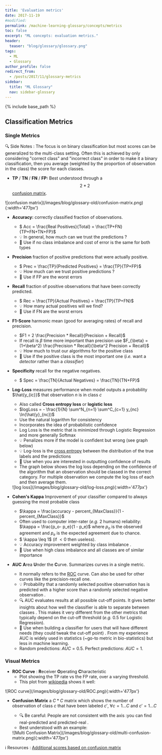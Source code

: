 ```yaml
---
title: 'Evaluation metrics'
date: 2017-11-19
#modified: 
permalink: /machine-learning-glossary/concepts/metrics
toc: false
excerpt: "ML concepts: evaluation metrics."
header: 
  teaser: "blog/glossary/glossary.png"
tags:
  - ML
  - Glossary
author_profile: false
redirect_from: 
  - /posts/2017/11/glossary-metrics
sidebar:
  title: "ML Glossary"
  nav: sidebar-glossary
---
```


{% include base_path %}
## Classification Metrics
### Single Metrics

:mag: <span class='note'> Side Notes </span> : The focus is on binary classification but most scores can be generalized to the multi-class setting. Often this is achieved by only considering "correct class" and "incorrect class" in order to make it a binary classification, then you average (weighted by the proportion of observation in the class) the score for each classes.

* **TP** / **TN** / **FN** / **FP:** Best understood through a $$2*2$$ [confusion matrix](#visual-metrics).

<div markdown="1">
![confusion matrix](/images/blog/glossary-old/confusion-matrix.png){:width='477px'}
</div>

* **Accuracy:** correctly classified fraction of observations. 
	*  $ Acc = \frac{Real Positives}{Total} = \frac{TP+FN}{TP+FN+TN+FP}$
	* :bulb: <span class="intuitionText"> In general, how much can we trust the predictions ? </span>
	* :wrench: <span class="practiceText"> Use if no class imbalance and cost of error is the same for both types  </span>
* **Precision** fraction of positive predictions that were actually positive. 
	* $ Prec = \frac{TP}{Predicted Positives} = \frac{TP}{TP+FP}$
	* :bulb: <span class="intuitionText"> How much can we trust positive predictions ? </span>
	* :wrench: <span class="practiceText"> Use if FP are the worst errors </span>
* **Recall** fraction of positive observations that have been correctly predicted. 
	* $ Rec = \frac{TP}{Actual Positives} = \frac{TP}{TP+FN}$
	* :bulb: <span class="intuitionText"> How many actual positives will we find? </span>
	* :wrench: <span class="practiceText"> Use if FN are the worst errors  </span>
* **F1-Score** harmonic mean (good for averaging rates) of recall and precision.
	* $F1 = 2 \frac{Precision * Recall}{Precision + Recall}$
    * If recall is $\beta$ time more important than precision use $F_{\beta} = (1+\beta^2) \frac{Precision * Recall}{\beta^2 Precision + Recall}$
	* :bulb: <span class="intuitionText"> How much to trust our algorithms for the positive class</span>
	* :wrench: <span class="practiceText"> Use if the positive class is the most important one (*i.e.* want a *detector* rather than a *classifier*)</span>

* **Specificity** recall for the negative negatives. 
    * $ Spec = \frac{TN}{Actual Negatives} = \frac{TN}{TN+FP}$
    
* **Log-Loss** measures performance when model outputs a probability $\hat{y_{ic}}$ that observation $n$ is in class $c$
	* Also called **Cross entropy loss** or **logistic loss**
	* $logLoss = - \frac{1}{N} \sum^N_{n=1} \sum^C_{c=1} y_{nc} \ln(\hat{y}_{nc})$
	* Use the natural logarithm for consistency
	* Incorporates the idea of probabilistic confidence
  * Log Loss is the metric that is minimized through Logistic Regression and more generally Softmax
  * :bulb: <span class="intuitionText"> Penalizes more if the model is confident but wrong (see graph below)</span>
  * :bulb: <span class="intuitionText"> Log-loss is the</span>  [cross entropy](/machine-learning-glossary/information/#cross-entropy) <span class="intuitionText"> between the distribution of the true labels and the predictions</span> 
  * :wrench: <span class="practiceText"> Use when you are interested in outputting confidence of results </span>
  * The graph below shows the log loss depending on the confidence of the algorithm that an observation should be classed in the correct category. For multiple observation we compute the log loss of each and then average them.

  <div markdown="1">
  ![log loss](/images/blog/glossary-old/log-loss.png){:width='477px'}
  </div>

* **Cohen's Kappa** Improvement of your classifier compared to always guessing the most probable class
  * $\kappa = \frac{accuracy - percent_{MaxClass}}{1 - percent_{MaxClass}}$
  * Often used to computer inter-rater (*e.g.* 2 humans) reliability: $\kappa = \frac{p_o- p_e}{1 - p_e}$ where $p_o$ is the observed agreement and $p_e$ is the expected agreement due to chance.
  * $ \kappa \leq 1$ (if $<0$ then useless).
  * :bulb: <span class='intuitionText'>Accuracy improvement weighted by class imbalance </span> .
  * :wrench: <span class='practiceText'> Use when high class imbalance and all classes are of similar importance</span>

* **AUC** **A**rea **U**nder the **C**urve. Summarizes curves in a single metric.
  * It normally refers to the [ROC](#visual-metrics) curve. Can also be used for other curves like the precision-recall one.
  * :bulb: <span class='intuitionText'> Probability that a randomly selected positive observation has is predicted with a higher score than a randomly selected negative observation </span> .
  * :mag: <span class='noteText'> AUC evaluates results at all possible cut-off points. It gives better insights about how well the classifier is able to separate between classes </span>. This makes it very different from the other metrics that typically depend on the cut-off threshold (*e.g.* 0.5 for Logistic Regression).
  * :wrench: <span class='practiceText'> Use when building a classifier for users that will have different needs (they could tweak the cut-off point)</span> . From my experience AUC is widely used in statistics (~go-to metric in bio-statistics) but less in machine learning.
  * Random predictions: $AUC = 0.5$. Perfect predictions: $AUC=1$.
 
### Visual Metrics

* **ROC Curve** : **R**eceiver **O**perating **C**haracteristic
  * Plot showing the TP rate vs the FP rate, over a varying threshold.
  * This plot from [wikipedia](https://commons.wikimedia.org/wiki/File:ROC_curves.svg) shows it well:
  
<div markdown="1">
![ROC curve](/images/blog/glossary-old/ROC.png){:width='477px'}
</div>

* **Confusion Matrix** a $C*C$ matrix which shows the number of observation of class $c$ that have been labeled $c', \ \forall c=1 \ldots C \text{ and } c'=1\ldots C$
    * :mag: <span class='noteText'> Be careful: People are not consistent with the axis :you can find real-predicted and predicted-real  </span> .
    * Best understood with an example:

    <div markdown="1">
    ![Multi Confusion Matrix](/images/blog/glossary-old/multi-confusion-matrix.png){:width='477px'}
    </div>

:information_source: <span class="resources"> Resources </span>: [Additional scores based on confusion matrix](https://en.wikipedia.org/wiki/Confusion_matrix)